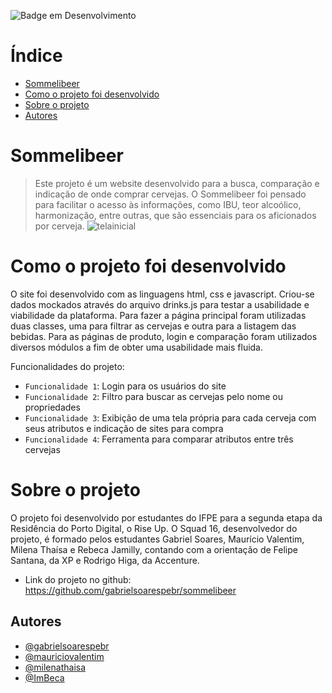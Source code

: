 ![Badge em Desenvolvimento](http://img.shields.io/static/v1?label=STATUS&message=EM%20DESENVOLVIMENTO&color=GREEN&style=for-the-badge)

# Índice
* [Sommelibeer](#Sommelibeer)
* [Como o projeto foi desenvolvido](#Como-o-projeto-foi-desenvolvido)
* [Sobre o projeto](#Sobre-o-projeto)
* [Autores](#Autores)

# Sommelibeer

>Este projeto é um website desenvolvido para a busca, comparação e indicação de onde comprar cervejas. O Sommelibeer foi pensado para facilitar o acesso às informações, como IBU, teor alcoólico, harmonização, entre outras, que são essenciais para os aficionados por cerveja.
![telainicial](https://user-images.githubusercontent.com/103000892/204882789-82047fcb-ecf5-4803-8fc8-b99992ff410f.png)
# Como o projeto foi desenvolvido
O site foi desenvolvido com as linguagens html, css e javascript. Criou-se dados mockados através do arquivo drinks.js para testar a usabilidade e viabilidade da plataforma. Para fazer a página principal foram utilizadas duas classes, uma para filtrar as cervejas e outra para a listagem das bebidas. Para as páginas de produto, login e comparação foram utilizados diversos módulos a fim de obter uma usabilidade mais fluida.

Funcionalidades do projeto:

- `Funcionalidade 1`: Login para os usuários do site
- `Funcionalidade 2`: Filtro para buscar as cervejas pelo nome ou propriedades
- `Funcionalidade 3`: Exibição de uma tela própria para cada cerveja com seus atributos e indicação de sites para compra
- `Funcionalidade 4`: Ferramenta para comparar atributos entre três cervejas

# Sobre o projeto
O projeto foi desenvolvido por estudantes do IFPE para a segunda etapa da Residência do Porto Digital, o Rise Up.
O Squad 16, desenvolvedor do projeto, é formado pelos estudantes Gabriel Soares, Maurício Valentim, Milena Thaísa e Rebeca Jamilly, contando com a orientação de Felipe Santana, da XP e Rodrigo Higa, da Accenture.

- Link do projeto no github: https://github.com/gabrielsoarespebr/sommelibeer
## Autores

- [@gabrielsoarespebr](https://github.com/gabrielsoarespebr)
- [@mauriciovalentim](https://github.com/mauriciovalentim)
- [@milenathaisa](https://github.com/milenathaisa)
- [@ImBeca](https://github.com/ImBeca)


